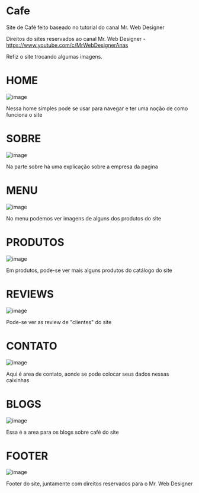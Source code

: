 # Cafe

Site de Café feito baseado no tutorial do canal Mr. Web Designer

Direitos do sites reservados ao canal Mr. Web Designer - https://www.youtube.com/c/MrWebDesignerAnas

Refiz o site trocando algumas imagens.

# HOME

![image](https://user-images.githubusercontent.com/78983450/149680890-78e3e587-f46b-4b57-9fbd-5e850e9ed21c.png)

Nessa home simples pode se usar para navegar e ter uma noção de como funciona o site 

# SOBRE 

![image](https://user-images.githubusercontent.com/78983450/149681767-6a90ad8e-2a80-4950-935f-05ef6363634c.png)

Na parte sobre há uma explicação sobre a empresa da pagina

# MENU

![image](https://user-images.githubusercontent.com/78983450/149681845-1dafe0cf-e75b-4ebe-903f-5f0ba3489359.png)

No menu podemos ver imagens de alguns dos produtos do site

# PRODUTOS

![image](https://user-images.githubusercontent.com/78983450/149681902-630618ce-c858-4fa1-bb24-ac7c96f23ad4.png)

Em produtos, pode-se ver mais alguns produtos do catálogo do site

# REVIEWS

![image](https://user-images.githubusercontent.com/78983450/149681933-63f9d4df-ddd2-4738-9b4e-4fb389601959.png)

Pode-se ver as review de "clientes" do site

# CONTATO

![image](https://user-images.githubusercontent.com/78983450/149682242-3a8e581f-2c50-4ff4-8dac-92f571a34cad.png)

Aqui é area de contato, aonde se pode colocar seus dados nessas caixinhas

# BLOGS

![image](https://user-images.githubusercontent.com/78983450/149682333-735abec3-e43e-4158-8410-947e35b2c88a.png)

Essa é a area para os blogs sobre café do site

# FOOTER 

![image](https://user-images.githubusercontent.com/78983450/149682352-47118937-eb7a-4291-ac6b-021b07e2d728.png)

Footer do site, juntamente com direitos reservados para o Mr. Web Designer
